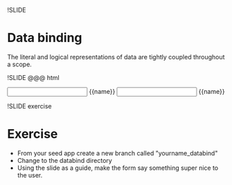 !SLIDE
# Data binding #
The literal and logical representations of data are tightly coupled throughout a scope.

!SLIDE
    @@@ html
    <div ng-app>
      <input type='text' ng-model='name'>
      {{name}}
      <input type='text' ng-model='name'>
      {{name}}
    </div>

!SLIDE exercise
# Exercise #
* From your seed app create a new branch called "yourname_databind"
* Change to the databind directory
* Using the slide as a guide, make the form say something super nice to the user.
